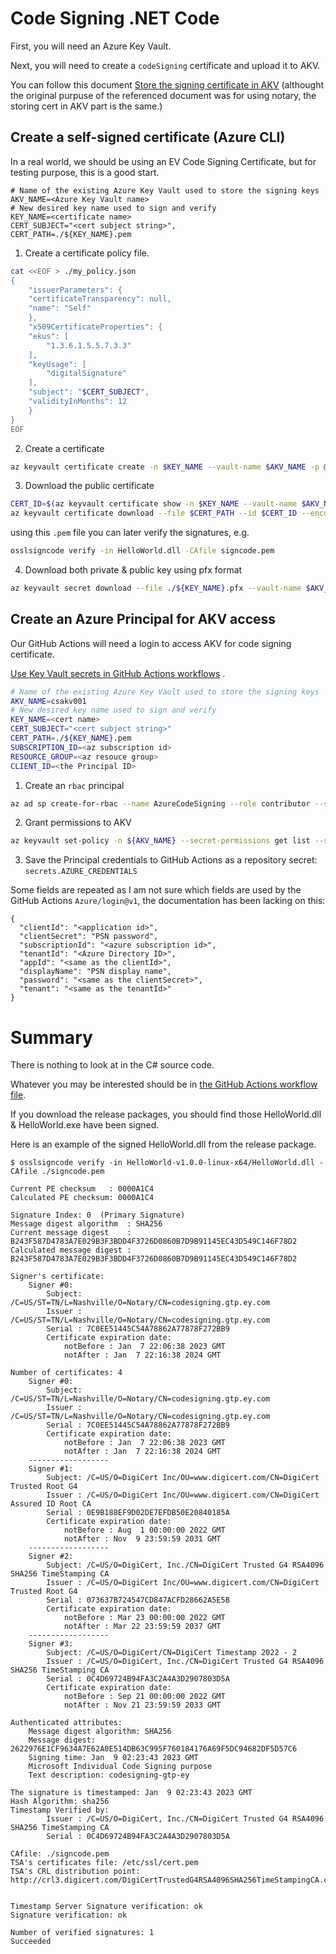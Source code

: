 # Code Signing .NET Code

First, you will need an Azure Key Vault.

Next, you will need to create a `codeSigning` certificate and upload it to AKV.

You can follow this document [Store the signing certificate in AKV](https://learn.microsoft.com/en-us/azure/container-registry/container-registry-tutorial-sign-build-push#store-the-signing-certificate-in-akv) (althought the original purpuse of the referenced document was for using notary, the storing cert in AKV part is the same.)

## **Create a self-signed certificate (Azure CLI)**

In a real world, we should be using an EV Code Signing Certificate, but for testing purpose, this is a good start.

```
# Name of the existing Azure Key Vault used to store the signing keys
AKV_NAME=<Azure Key Vault name>
# New desired key name used to sign and verify
KEY_NAME=<certificate name>
CERT_SUBJECT="<cert subject string>",
CERT_PATH=./${KEY_NAME}.pem
```

1. Create a certificate policy file.

```bash
cat <<EOF > ./my_policy.json
{
    "issuerParameters": {
    "certificateTransparency": null,
    "name": "Self"
    },
    "x509CertificateProperties": {
    "ekus": [
        "1.3.6.1.5.5.7.3.3"
    ],
    "keyUsage": [
        "digitalSignature"
    ],
    "subject": "$CERT_SUBJECT",
    "validityInMonths": 12
    }
}
EOF
```

2. Create a certificate

```bash
az keyvault certificate create -n $KEY_NAME --vault-name $AKV_NAME -p @my_policy.json
```

3. Download the public certificate

```bash
CERT_ID=$(az keyvault certificate show -n $KEY_NAME --vault-name $AKV_NAME --query 'id' -o tsv)
az keyvault certificate download --file $CERT_PATH --id $CERT_ID --encoding PEM
```

using this `.pem` file you can later verify the signatures, e.g.

```bash
osslsigncode verify -in HelloWorld.dll -CAfile signcode.pem
```

4. Download both private & public key using pfx format

```bash
az keyvault secret download --file ./${KEY_NAME}.pfx --vault-name $AKV_NAME --encoding base64 --name $KEY_NAME 2>&1
```

## **Create an Azure Principal for AKV access**

Our GitHub Actions will need a login to access AKV for code signing certificate.

[Use Key Vault secrets in GitHub Actions workflows](https://learn.microsoft.com/en-us/azure/developer/github/github-key-vault) .

```bash
# Name of the existing Azure Key Vault used to store the signing keys
AKV_NAME=csakv001
# New desired key name used to sign and verify
KEY_NAME=<cert name>
CERT_SUBJECT="<cert subject string>"
CERT_PATH=./${KEY_NAME}.pem
SUBSCRIPTION_ID=<az subscription id>
RESOURCE_GROUP=<az resouce group>
CLIENT_ID=<the Principal ID>
```

1. Create an `rbac` principal

```bash
az ad sp create-for-rbac --name AzureCodeSigning --role contributor --scopes /subscriptions/${SUBSCRIPTION_ID}/resourceGroups/${RESOURCE_GROUP}
```

2. Grant permissions to AKV

```bash
az keyvault set-policy -n ${AKV_NAME} --secret-permissions get list --spn ${CLIENT_ID}
```

3. Save the Principal credentials to GitHub Actions as a repository secret: `secrets.AZURE_CREDENTIALS`

Some fields are repeated as I am not sure which fields are used by the GitHub Actions `Azure/login@v1`, the documentation has been lacking on this:

```
{
  "clientId": "<application id>",
  "clientSecret": "PSN password",
  "subscriptionId": "<azure subscription id>",
  "tenantId": "<Azure Directory ID>",
  "appId": "<same as the clientId>",
  "displayName": "PSN display name",
  "password": "<same as the clientSecret>",
  "tenant": "<same as the tenantId>"
}
```

# Summary

There is nothing to look at in the C# source code.

Whatever you may be interested should be in [the GitHub Actions workflow file](https://github.com/dliulabs/CodeSigning/blob/main/.github/workflows/ci.yaml).

If you download the release packages, you should find those HelloWorld.dll & HelloWorld.exe have been signed.

Here is an example of the signed HelloWorld.dll from the release package.

```text
$ osslsigncode verify -in HelloWorld-v1.0.0-linux-x64/HelloWorld.dll -CAfile ./signcode.pem

Current PE checksum   : 0000A1C4
Calculated PE checksum: 0000A1C4

Signature Index: 0  (Primary Signature)
Message digest algorithm  : SHA256
Current message digest    : B243F587D4783A7E029B3F3BDD4F3726D0860B7D9B91145EC43D549C146F78D2
Calculated message digest : B243F587D4783A7E029B3F3BDD4F3726D0860B7D9B91145EC43D549C146F78D2

Signer's certificate:
	Signer #0:
		Subject: /C=US/ST=TN/L=Nashville/O=Notary/CN=codesigning.gtp.ey.com
		Issuer : /C=US/ST=TN/L=Nashville/O=Notary/CN=codesigning.gtp.ey.com
		Serial : 7C0EE51445C54A78862A77878F272BB9
		Certificate expiration date:
			notBefore : Jan  7 22:06:38 2023 GMT
			notAfter : Jan  7 22:16:38 2024 GMT

Number of certificates: 4
	Signer #0:
		Subject: /C=US/ST=TN/L=Nashville/O=Notary/CN=codesigning.gtp.ey.com
		Issuer : /C=US/ST=TN/L=Nashville/O=Notary/CN=codesigning.gtp.ey.com
		Serial : 7C0EE51445C54A78862A77878F272BB9
		Certificate expiration date:
			notBefore : Jan  7 22:06:38 2023 GMT
			notAfter : Jan  7 22:16:38 2024 GMT
	------------------
	Signer #1:
		Subject: /C=US/O=DigiCert Inc/OU=www.digicert.com/CN=DigiCert Trusted Root G4
		Issuer : /C=US/O=DigiCert Inc/OU=www.digicert.com/CN=DigiCert Assured ID Root CA
		Serial : 0E9B188EF9D02DE7EFDB50E20840185A
		Certificate expiration date:
			notBefore : Aug  1 00:00:00 2022 GMT
			notAfter : Nov  9 23:59:59 2031 GMT
	------------------
	Signer #2:
		Subject: /C=US/O=DigiCert, Inc./CN=DigiCert Trusted G4 RSA4096 SHA256 TimeStamping CA
		Issuer : /C=US/O=DigiCert Inc/OU=www.digicert.com/CN=DigiCert Trusted Root G4
		Serial : 073637B724547CD847ACFD28662A5E5B
		Certificate expiration date:
			notBefore : Mar 23 00:00:00 2022 GMT
			notAfter : Mar 22 23:59:59 2037 GMT
	------------------
	Signer #3:
		Subject: /C=US/O=DigiCert/CN=DigiCert Timestamp 2022 - 2
		Issuer : /C=US/O=DigiCert, Inc./CN=DigiCert Trusted G4 RSA4096 SHA256 TimeStamping CA
		Serial : 0C4D69724B94FA3C2A4A3D2907803D5A
		Certificate expiration date:
			notBefore : Sep 21 00:00:00 2022 GMT
			notAfter : Nov 21 23:59:59 2033 GMT

Authenticated attributes:
	Message digest algorithm: SHA256
	Message digest: 2622976E1CF9634A7E62A0E514DB63C995F760184176A69F5DC94682DF5D57C6
	Signing time: Jan  9 02:23:43 2023 GMT
	Microsoft Individual Code Signing purpose
	Text description: codesigning-gtp-ey

The signature is timestamped: Jan  9 02:23:43 2023 GMT
Hash Algorithm: sha256
Timestamp Verified by:
		Issuer : /C=US/O=DigiCert, Inc./CN=DigiCert Trusted G4 RSA4096 SHA256 TimeStamping CA
		Serial : 0C4D69724B94FA3C2A4A3D2907803D5A

CAfile: ./signcode.pem
TSA's certificates file: /etc/ssl/cert.pem
TSA's CRL distribution point: http://crl3.digicert.com/DigiCertTrustedG4RSA4096SHA256TimeStampingCA.crl


Timestamp Server Signature verification: ok
Signature verification: ok

Number of verified signatures: 1
Succeeded
```
